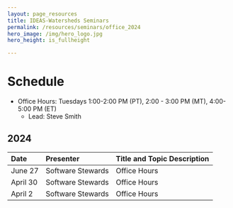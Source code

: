 ```yaml
---
layout: page_resources
title: IDEAS-Watersheds Seminars
permalink: /resources/seminars/office_2024
hero_image: /img/hero_logo.jpg
hero_height: is_fullheight

---
```


# Schedule
* Office Hours: Tuesdays 1:00-2:00 PM (PT), 2:00 - 3:00 PM (MT), 4:00-5:00 PM (ET)
  - Lead:  Steve Smith

## 2024

| Date        |  Presenter                             | Title and Topic Description                    |
|:------------|:---------------------------------------|:-----------------------------------------------|
| June 27 | Software Stewards | Office Hours |
| April 30 | Software Stewards | Office Hours |
| April 2 | Software Stewards | Office Hours |